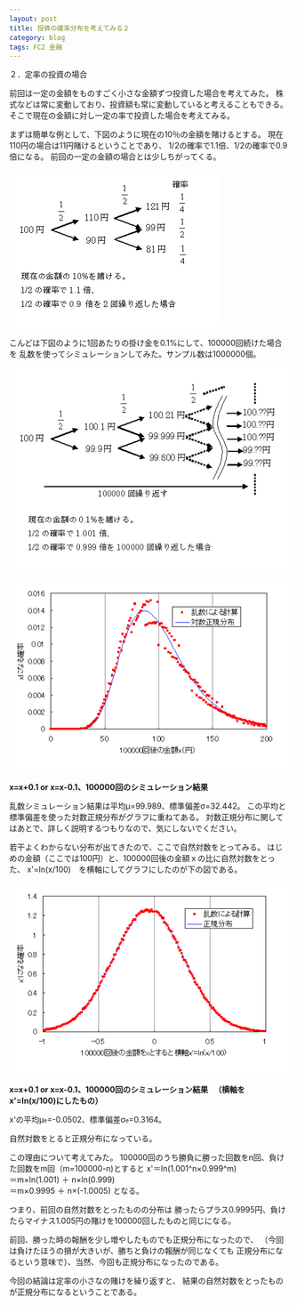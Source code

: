 ```yaml
---
layout: post
title: 投資の確率分布を考えてみる２
category: blog
tags: FC2 金融
---
```


２．定率の投資の場合

前回は一定の金額をものすごく小さな金額ずつ投資した場合を考えてみた。 
株式などは常に変動しており、投資額も常に変動していると考えることもできる。 
そこで現在の金額に対し一定の率で投資した場合を考えてみる。

まずは簡単な例として、下図のように現在の10％の金額を賭けるとする。 
現在110円の場合は11円賭けるということであり、 
1/2の確率で1.1倍、1/2の確率で0.9倍になる。 
前回の一定の金額の場合とは少しちがってくる。

![image](/images/2008nukoriki/mniko2.gif)


こんどは下図のように1回あたりの掛け金を0.1%にして、100000回続けた場合を 
乱数を使ってシミュレーションしてみた。サンプル数は1000000個。

![image](/images/2008nukoriki/mniko3.gif)

![image](/images/2008nukoriki/niko3.gif)

<strong>x=x+0.1 or x=x-0.1、100000回のシミュレーション結果</strong> 

乱数シミュレーション結果は平均&mu;=99.989、標準偏差&sigma;=32.442。 
この平均と標準偏差を使った対数正規分布がグラフに重ねてある。 
対数正規分布に関してはあとで、詳しく説明するつもりなので、気にしないでください。 

若干よくわからない分布が出てきたので、ここで自然対数をとってみる。 
はじめの金額（ここでは100円）と、100000回後の金額ｘの比に自然対数をとった、 
x'=ln(x/100)　を横軸にしてグラフにしたのが下の図である。 

![image](/images/2008nukoriki/niko3log.gif)

<strong>x=x+0.1 or x=x-0.1、100000回のシミュレーション結果
　（横軸をx'=ln(x/100)にしたもの）</strong> 

x'の平均&mu;<span style="font-size:x-small;">e</span>=-0.0502、標準偏差&sigma;<span style="font-size:x-small;">e</span>=0.3164。

自然対数をとると正規分布になっている。

この理由について考えてみた。
100000回のうち勝負に勝った回数をn回、負けた回数をm回（m=100000-n)とすると
x'＝ln(1.001^n×0.999^m)  
 ＝m×ln(1.001) ＋ n×ln(0.999)  
 ＝m×0.9995 ＋ n×(-1.0005)    となる。

つまり、前回の自然対数をとったものの分布は
勝ったらプラス0.9995円、負けたらマイナス1.005円の賭けを100000回したものと同じになる。

前回、勝った時の報酬を少し増やしたものでも正規分布になったので、
（今回は負けたほうの損が大きいが、勝ちと負けの報酬が同じなくても
正規分布になるという意味で）、当然、今回も正規分布になったのである。


今回の結論は定率の小さなの賭けを繰り返すと、
結果の自然対数をとったものが正規分布になるということである。

